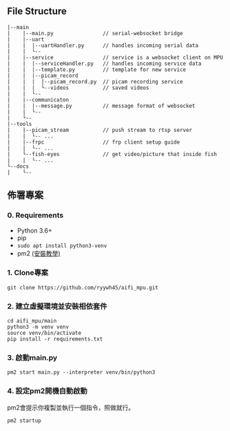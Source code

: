 ## File Structure
```
|--main
|    |--main.py                // serial-websocket bridge
|    |--uart                   
|    |  |--uartHandler.py      // handles incoming serial data 
|    |  └--
|    |--service                // service is a websocket client on MPU
|    |  |--serviceHandler.py   // handles incoming service data
|    |  |--template.py         // template for new service
|    |  |--picam_record        
|    |  |  |--picam_record.py  // picam recording service
|    |  |  └--videos           // saved videos
|    |  └--
|    |--communicaton
|    |  |--message.py          // message format of websocket
|    |  └--
|    └--
|--tools
|    |--picam_stream           // push stream to rtsp server
|    |  └-- ...
|    |--frpc                   // frp client setup guide
|    |  └-- ...
|    └--fish-eyes              // get video/picture that inside fish
|    |  └-- ...
└--docs
|    └--
```

## 佈署專案
### 0. Requirements
- Python 3.6+
- pip
- `sudo apt install python3-venv`
- pm2 [(安裝教學)](./install-pm2.md)

### 1. Clone專案
```
git clone https://github.com/ryywh45/aifi_mpu.git
```
### 2. 建立虛擬環境並安裝相依套件
```
cd aifi_mpu/main
python3 -m venv venv
source venv/bin/activate
pip install -r requirements.txt
```
### 3. 啟動main.py
```
pm2 start main.py --interpreter venv/bin/python3
```
### 4. 設定pm2開機自動啟動
pm2會提示你複製並執行一個指令，照做就行。
```
pm2 startup
```